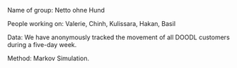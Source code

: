 Name of group: Netto ohne Hund

People working on: Valerie, Chinh, Kulissara, Hakan, Basil

Data: We have anonymously tracked the movement of all DOODL customers during a five-day week.

Method: Markov Simulation.
